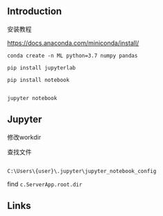## Introduction



安装教程

https://docs.anaconda.com/miniconda/install/



```shell
conda create -n ML python=3.7 numpy pandas
```



```shell
pip install jupyterlab

pip install notebook


jupyter notebook
```







## Jupyter



修改workdir


查找文件
```shell

C:\Users\{user}\.jupyter\jupyter_notebook_config
```

find `c.ServerApp.root.dir`


## Links





